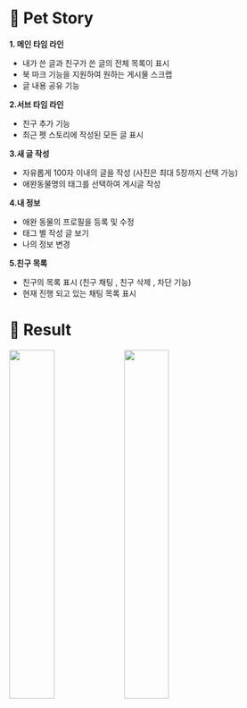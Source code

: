 # 🐾 Pet Story
**1. 메인 타임 라인**  
- 내가 쓴 글과 친구가 쓴 글의 전체 목록이 표시
- 북 마크 기능을 지원하여 원하는 게시물 스크랩
- 글 내용 공유 기능

**2.서브 타임 라인**
- 친구 추가 기능
- 최근 펫 스토리에 작성된 모든 글 표시

**3.새 글 작성**
- 자유롭게 100자 이내의 글을 작성 (사진은 최대 5장까지 선택 가능)
- 애완동물명의 태그를 선택하여 게시글 작성

**4.내 정보**
- 애완 동물의 프로필을 등록 및 수정
- 태그 별 작성 글 보기
- 나의 정보 변경

 **5.친구 목록**
- 친구의 목록 표시 (친구 채팅 , 친구 삭제 , 차단 기능)
- 현재 진행 되고 있는 채팅 목록 표시

# **📝 Result**

<p dir="auto">  
<a target="_blank" rel="noopener noreferrer nofollow" href="https://github.com/daengjun/PetStrory/assets/98893006/fc840f32-b9e9-40c2-9983-83fe5c7bbc3d"><img width="40%" src="https://github.com/daengjun/PetStrory/assets/98893006/fc840f32-b9e9-40c2-9983-83fe5c7bbc3d" style="max-width: 100%;"></a>
    <a target="_blank" rel="noopener noreferrer nofollow" href="https://github.com/daengjun/PetStrory/assets/98893006/dfa99c00-48e1-4d19-a98a-e13d4672162a"><img width="40%" 
src="https://github.com/daengjun/PetStrory/assets/98893006/dfa99c00-48e1-4d19-a98a-e13d4672162a" style="max-width: 100%;"></a>
</p>

